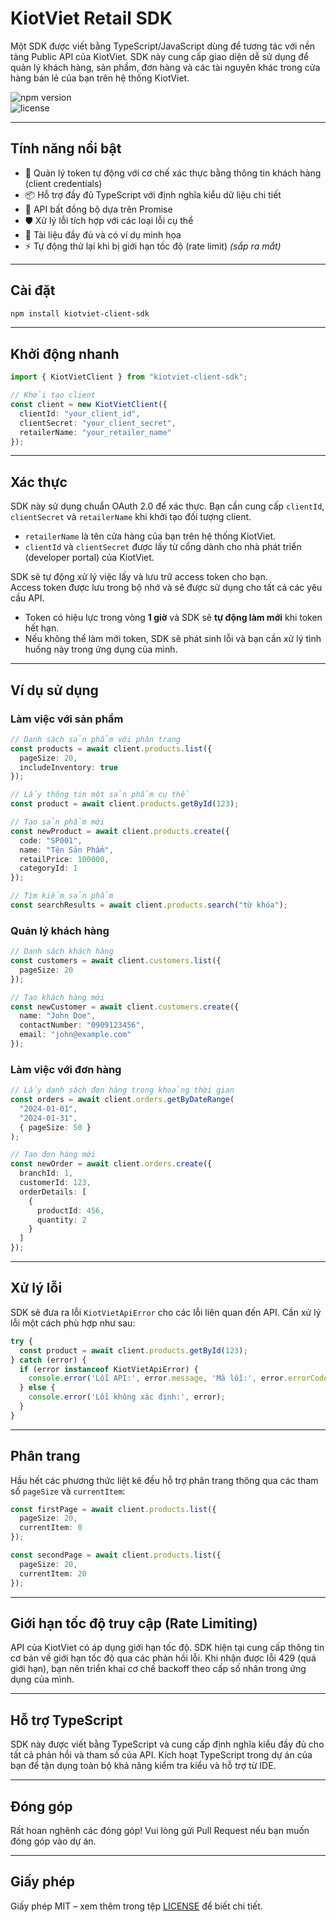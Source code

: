 # **KiotViet Retail SDK**

Một SDK được viết bằng TypeScript/JavaScript dùng để tương tác với nền tảng Public API của KiotViet. SDK này cung cấp giao diện dễ sử dụng để quản lý khách hàng, sản phẩm, đơn hàng và các tài nguyên khác trong cửa hàng bán lẻ của bạn trên hệ thống KiotViet.

![npm version](https://img.shields.io/npm/v/kiotviet-client-sdk)  
![license](https://img.shields.io/npm/l/kiotviet-client-sdk)

---

## **Tính năng nổi bật**

- 🔐 Quản lý token tự động với cơ chế xác thực bằng thông tin khách hàng (client credentials)  
- 📦 Hỗ trợ đầy đủ TypeScript với định nghĩa kiểu dữ liệu chi tiết  
- 🚀 API bất đồng bộ dựa trên Promise  
- 🛡️ Xử lý lỗi tích hợp với các loại lỗi cụ thể  
- 📝 Tài liệu đầy đủ và có ví dụ minh họa  
- ⚡ Tự động thử lại khi bị giới hạn tốc độ (rate limit) *(sắp ra mắt)*  

---

## **Cài đặt**

```bash
npm install kiotviet-client-sdk
```

---

## **Khởi động nhanh**

```typescript
import { KiotVietClient } from "kiotviet-client-sdk";

// Khởi tạo client
const client = new KiotVietClient({
  clientId: "your_client_id",
  clientSecret: "your_client_secret",
  retailerName: "your_retailer_name"
});
```

---

## **Xác thực**

SDK này sử dụng chuẩn OAuth 2.0 để xác thực. Bạn cần cung cấp `clientId`, `clientSecret` và `retailerName` khi khởi tạo đối tượng client.  

- `retailerName` là tên cửa hàng của bạn trên hệ thống KiotViet.  
- `clientId` và `clientSecret` được lấy từ cổng dành cho nhà phát triển (developer portal) của KiotViet.  

SDK sẽ tự động xử lý việc lấy và lưu trữ access token cho bạn.  
Access token được lưu trong bộ nhớ và sẽ được sử dụng cho tất cả các yêu cầu API.  

- Token có hiệu lực trong vòng **1 giờ** và SDK sẽ **tự động làm mới** khi token hết hạn.  
- Nếu không thể làm mới token, SDK sẽ phát sinh lỗi và bạn cần xử lý tình huống này trong ứng dụng của mình.

---

## **Ví dụ sử dụng**

### **Làm việc với sản phẩm**

```typescript
// Danh sách sản phẩm với phân trang
const products = await client.products.list({
  pageSize: 20,
  includeInventory: true
});

// Lấy thông tin một sản phẩm cụ thể
const product = await client.products.getById(123);

// Tạo sản phẩm mới
const newProduct = await client.products.create({
  code: "SP001",
  name: "Tên Sản Phẩm",
  retailPrice: 100000,
  categoryId: 1
});

// Tìm kiếm sản phẩm
const searchResults = await client.products.search("từ khóa");
```

### **Quản lý khách hàng**

```typescript
// Danh sách khách hàng
const customers = await client.customers.list({
  pageSize: 20
});

// Tạo khách hàng mới
const newCustomer = await client.customers.create({
  name: "John Doe",
  contactNumber: "0909123456",
  email: "john@example.com"
});
```

### **Làm việc với đơn hàng**

```typescript
// Lấy danh sách đơn hàng trong khoảng thời gian
const orders = await client.orders.getByDateRange(
  "2024-01-01",
  "2024-01-31",
  { pageSize: 50 }
);

// Tạo đơn hàng mới
const newOrder = await client.orders.create({
  branchId: 1,
  customerId: 123,
  orderDetails: [
    {
      productId: 456,
      quantity: 2
    }
  ]
});
```

---

## **Xử lý lỗi**

SDK sẽ đưa ra lỗi `KiotVietApiError` cho các lỗi liên quan đến API. Cần xử lý lỗi một cách phù hợp như sau:

```typescript
try {
  const product = await client.products.getById(123);
} catch (error) {
  if (error instanceof KiotVietApiError) {
    console.error('Lỗi API:', error.message, 'Mã lỗi:', error.errorCode);
  } else {
    console.error('Lỗi không xác định:', error);
  }
}
```

---

## **Phân trang**

Hầu hết các phương thức liệt kê đều hỗ trợ phân trang thông qua các tham số `pageSize` và `currentItem`:

```typescript
const firstPage = await client.products.list({
  pageSize: 20,
  currentItem: 0
});

const secondPage = await client.products.list({
  pageSize: 20,
  currentItem: 20
});
```

---

## **Giới hạn tốc độ truy cập (Rate Limiting)**

API của KiotViet có áp dụng giới hạn tốc độ. SDK hiện tại cung cấp thông tin cơ bản về giới hạn tốc độ qua các phản hồi lỗi. Khi nhận được lỗi 429 (quá giới hạn), bạn nên triển khai cơ chế backoff theo cấp số nhân trong ứng dụng của mình.

---

## **Hỗ trợ TypeScript**

SDK này được viết bằng TypeScript và cung cấp định nghĩa kiểu đầy đủ cho tất cả phản hồi và tham số của API. Kích hoạt TypeScript trong dự án của bạn để tận dụng toàn bộ khả năng kiểm tra kiểu và hỗ trợ từ IDE.

---

## **Đóng góp**

Rất hoan nghênh các đóng góp! Vui lòng gửi Pull Request nếu bạn muốn đóng góp vào dự án.

---

## **Giấy phép**

Giấy phép MIT – xem thêm trong tệp [LICENSE](LICENSE) để biết chi tiết.

